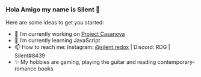 ### Hola Amigo my name is Silent 👋


Here are some ideas to get you started:

- 🔭 I’m currently working on [Project Casanova](https://top.gg/bot/899474779759865877)
- 🌱 I’m currently learning JavaScript
- 📫 How to reach me: Instagram: [@silent.redox](https://www.instagram.com/silent.redox/) | Discord: RDG | Silent#8439
- ✨ My hobbies are gaming, playing the guitar and reading contemporary-romance books
